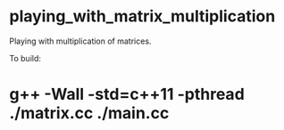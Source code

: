 # playing_with_matrix_multiplication
Playing with multiplication of matrices.

To build:
  # g++ -Wall -std=c++11 -pthread ./matrix.cc ./main.cc
